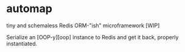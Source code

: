 # automap
tiny and schemaless Redis ORM-"ish" microframework [WIP]

Serialize an [OOP-y][oop] instance to Redis and get it back, properly
instantiated.
